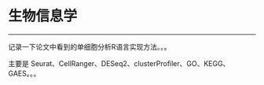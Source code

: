# 生物信息学

------------------------------------------------------------------------

记录一下论文中看到的单细胞分析R语言实现方法。。。

主要是 Seurat、CellRanger、DESeq2、clusterProfiler、GO、KEGG、GAES。。。